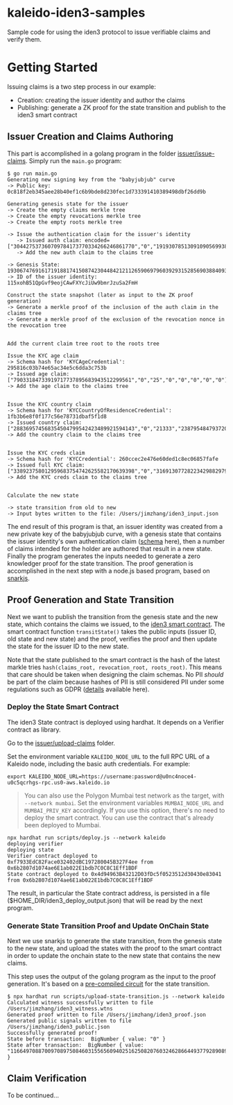 # kaleido-iden3-samples

Sample code for using the iden3 protocol to issue verifiable claims and verify them.

# Getting Started

Issuing claims is a two step process in our example:

- Creation: creating the issuer identity and author the claims
- Publishing: generate a ZK proof for the state transition and publish to the iden3 smart contract

## Issuer Creation and Claims Authoring

This part is accomplished in a golang program in the folder [issuer/issue-claims](./issuer/issue-claims/). Simply run the `main.go` program:

```
$ go run main.go
Generating new signing key from the "babyjubjub" curve
-> Public key: 0c818f2eb345aee28b40ef1c6b9bde8d230fec1d733391410389498dbf26dd9b

Generating genesis state for the issuer
-> Create the empty claims merkle tree
-> Create the empty revocations merkle tree
-> Create the empty roots merkle tree

-> Issue the authentication claim for the issuer's identity
   -> Issued auth claim: encoded=["304427537360709784173770334266246861770","0","19193078513091090569938980098530893130676186200521453179047524649910266768883","12603187543654490644502531250373959395204698526200642479217027199547846131980","1","0","0","0"]
   -> Add the new auth claim to the claims tree

-> Genesis State: 19306747691617191881741508742304484212112659069796039293152856903884093040265
-> ID of the issuer identity: 115xohB51QpGvf9eojCAwFXYcJiUw9bmrJzuSa2FmH

Construct the state snapshot (later as input to the ZK proof generation)
-> Generate a merkle proof of the inclusion of the auth claim in the claims tree
-> Generate a merkle proof of the exclusion of the revocation nonce in the revocation tree


Add the current claim tree root to the roots tree

Issue the KYC age claim
-> Schema hash for 'KYCAgeCredential': 295816c03b74e65ac34e5c6dda3c753b
-> Issued age claim: ["79033184733919717737895683943512299561","0","25","0","0","0","0","0"]
-> Add the age claim to the claims tree


Issue the KYC country claim
-> Schema hash for 'KYCCountryOfResidenceCredential': 1fb3b6e8f0f177c56e78731dbaf5f1d8
-> Issued country claim: ["288369574568354504799542423489921594143","0","21333","2387954847937209828280248043093287993223726259666336443989","0","0","0","0"]
-> Add the country claim to the claims tree


Issue the KYC creds claim
-> Schema hash for 'KYCCredential': 260ccec2e476e60ded1c8ec06857fafe
-> Issued full KYC claim: ["338923758012959683754742625582170639398","0","31691307728223429882979181890","16409611496416179189386577045636576920385","0","0","21333","367285800500154616598425773395044450553314396878965345179264319476807986"]
-> Add the KYC creds claim to the claims tree


Calculate the new state

-> state transition from old to new
-> Input bytes written to the file: /Users/jimzhang/iden3_input.json
```

The end result of this program is that, an issuer identity was created from a new private key of the babyjubjub curve, with a genesis state that contains the issuer identity's own authentication claim ([schema](https://github.com/iden3/claim-schema-vocab/blob/main/schemas/json-ld/auth.json-ld) here), then a number of claims intended for the holder are authored that result in a new state. Finally the program generates the inputs needed to generate a zero knowledger proof for the state transition. The proof generation is accomplished in the next step with a node.js based program, based on [snarkjs](https://github.com/iden3/snarkjs).

## Proof Generation and State Transition

Next we want to publish the transition from the genesis state and the new state, which contains the claims we issued, to the [iden3 smart contract](./issuer/upload-claims/contracts/State.sol). The smart contract function `transitState()` takes the public inputs (issuer ID, old state and new state) and the proof, verifies the proof and then update the state for the issuer ID to the new state.

Note that the state published to the smart contract is the hash of the latest markle tries `hash(claims_root, revocation_root, roots_root)`. This means that care should be taken when designing the claim schemas. No PII _should_ be part of the claim because hashes of PII is still considered PII under some regulations such as GDPR ([details](https://legalconsortium.org/uncategorized/how-does-the-eus-gdpr-view-hashed-data-on-the-blockchain/#:~:text=The%20GDPR%20does%20not%20apply,linkability%E2%80%9D%20of%20an%20unreadable%20hash) available here).

### Deploy the State Smart Contract

The iden3 State contract is deployed using hardhat. It depends on a Verifier contract as library.

Go to the [issuer/upload-claims](./issuer/upload-claims/) folder.

Set the environment variable `KALEIDO_NODE_URL` to the full RPC URL of a Kaleido node, including the basic auth credentials. For example:

```
export KALEIDO_NODE_URL=https://username:password@u0nc4noce4-u0c5qcrhgs-rpc.us0-aws.kaleido.io
```

> You can also use the Polygon Mumbai test network as the target, with `--network mumbai`. Set the environment variables `MUMBAI_NODE_URL` and `MUMBAI_PRIV_KEY` accordingly. If you use this option, there's no need to deploy the smart contract. You can use the contract that's already been deployed to Mumbai.

```
npx hardhat run scripts/deploy.js --network kaleido
deploying verifier
deploying state
Verifier contract deployed to 0xf7933EdC82Face032402dBC197280045B327F4ee from 0x6b2807d1074ae6E1ab022E1bdb7C0C8C1Eff1BDF
State contract deployed to 0x4d94963B43212D03fDc5f0523512d30430e83041 from 0x6b2807d1074ae6E1ab022E1bdb7C0C8C1Eff1BDF
```

The result, in particular the State contract address, is persisted in a file ($HOME_DIR/iden3_deploy_output.json) that will be read by the next program.

### Generate State Transition Proof and Update OnChain State

Next we use snarkjs to generate the state transition, from the genesis state to the new state, and upload the states with the proof to the smart contract in order to update the onchain state to the new state that contains the new claims.

This step uses the output of the golang program as the input to the proof generation. It's based on a [pre-compiled circuit](https://github.com/iden3/circuits/blob/master/circuits/lib/stateTransition.circom) for the state transition.

```
$ npx hardhat run scripts/upload-state-transition.js --network kaleido
Calculated witness successfully written to file /Users/jimzhang/iden3_witness.wtns
Generated proof written to file /Users/jimzhang/iden3_proof.json
Generated public signals written to file /Users/jimzhang/iden3_public.json
Successfully generated proof!
State before transaction:  BigNumber { value: "0" }
State after transaction:  BigNumber { value: "11664970887009708975084603155656094025162508207603246286644937792890894779539" }
```

## Claim Verification

To be continued...
